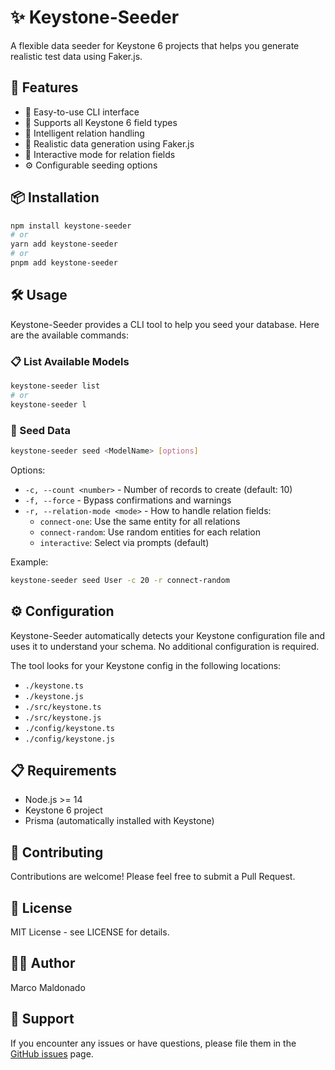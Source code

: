 # ✨ Keystone-Seeder

A flexible data seeder for Keystone 6 projects that helps you generate realistic test data using Faker.js.

## 🚀 Features

- 🎯 Easy-to-use CLI interface
- 🔧 Supports all Keystone 6 field types
- 🔄 Intelligent relation handling
- 🎲 Realistic data generation using Faker.js
- 💬 Interactive mode for relation fields
- ⚙️ Configurable seeding options

## 📦 Installation

```bash
npm install keystone-seeder
# or
yarn add keystone-seeder
# or
pnpm add keystone-seeder
```

## 🛠️ Usage

Keystone-Seeder provides a CLI tool to help you seed your database. Here are the available commands:

### 📋 List Available Models

```bash
keystone-seeder list
# or
keystone-seeder l
```

### 🌱 Seed Data

```bash
keystone-seeder seed <ModelName> [options]
```

Options:
- `-c, --count <number>` - Number of records to create (default: 10)
- `-f, --force` - Bypass confirmations and warnings
- `-r, --relation-mode <mode>` - How to handle relation fields:
  - `connect-one`: Use the same entity for all relations
  - `connect-random`: Use random entities for each relation
  - `interactive`: Select via prompts (default)

Example:
```bash
keystone-seeder seed User -c 20 -r connect-random
```

## ⚙️ Configuration

Keystone-Seeder automatically detects your Keystone configuration file and uses it to understand your schema. No additional configuration is required.

The tool looks for your Keystone config in the following locations:
- `./keystone.ts`
- `./keystone.js`
- `./src/keystone.ts`
- `./src/keystone.js`
- `./config/keystone.ts`
- `./config/keystone.js`

## 📋 Requirements

- Node.js >= 14
- Keystone 6 project
- Prisma (automatically installed with Keystone)

## 🤝 Contributing

Contributions are welcome! Please feel free to submit a Pull Request.

## 📄 License

MIT License - see LICENSE for details.

## 👨‍💻 Author

Marco Maldonado

## 💬 Support

If you encounter any issues or have questions, please file them in the [GitHub issues](https://github.com/marcomaldonadoramirez/keystone-seeder/issues) page.